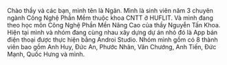 Chào thầy và các bạn, mình tên là Ngân. Mình là sinh viên năm 3 chuyên ngành Công Nghệ Phần Mềm thuộc khoa CNTT ở HUFLIT.
Và mình đang theo học môn Công Nghệ Phần Mền Nâng Cao của thầy Nguyễn Tấn Khoa. Hiện tại mình và nhóm đang cùng nhau xây dựng dự án nhỏ đó là App bán điện thoại được thực hiện bằng Androi Studio. 
Nhóm mình gồm có 8 thành viên bao gồm Anh Huy, Đức An, Phước Nhân, Văn Chướng, Anh Tiến, Đức Mạnh, Quốc Hưng và mình. 
